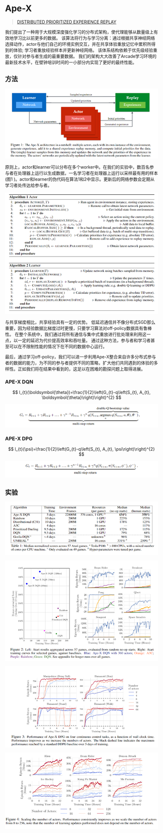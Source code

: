 # Ape-X



> [DISTRIBUTED PRIORITIZED EXPERIENCE REPLAY](https://arxiv.org/abs/1803.00933)

我们提出了一种用于大规模深度强化学习的分布式架构，使代理能够从数量级上有效地学习比以前更多的数据。 该算法将行为与学习分离：通过根据共享神经网络选择动作，actor与他们自己的环境实例交互，并在共享体验重放记忆中累积所得到的体验; 学习者重放经验样本并更新神经网络。 该体系结构依赖于优先级经验重放，仅针对参与者生成的最重要数据。 我们的架构大大改善了Arcade学习环境的最新技术水平，在壁钟培训时间的一小部分内实现了更好的最终性能。

## 方法

![](../../.gitbook/assets/image%20%2851%29.png)

原则上，actor和learner可以分布在多个worker中。在我们的实验中，数百名参与者在处理器上运行以生成数据，一名学习者在处理器上运行以采样最有用的样本\(图1 \)。actor和learner的伪代码在算法1和2中显示。更新后的网络参数会定期从学习者处传达给参与者。

![](../../.gitbook/assets/image%20%28126%29.png)

与共享梯度相比，共享经验具有一定的优势。 低延迟通信并不像分布式SGD那么重要，因为经验数据比梯度过时更慢，只要学习算法对off-policy数据具有鲁棒性。 在整个系统中，我们通过将所有通信与集中式重放进行批处理来利用这一点，以一定的延迟为代价提高效率和吞吐量。 通过这种方法，参与者和学习者甚至可以在不限制性能的情况下在不同的数据中心运行。

最后，通过学习off-policy，我们可以进一步利用Ape-X整合来自许多分布式参与者的数据的能力，为不同的参与者提供不同的策略，扩大他们共同遇到的体验的多样性。正如我们将在结果中看到的，这足以在困难的勘探问题上取得进展。

### APE-X DQN

$$
l_{t}(\boldsymbol{\theta})=\frac{1}{2}\left(G_{t}-q\left(S_{t}, A_{t}, \boldsymbol{\theta}\right)\right)^{2}
$$

![](../../.gitbook/assets/image%20%28161%29.png)

### APE-X DPG

$$
l_{t}(\psi)=\frac{1}{2}\left(G_{t}-q\left(S_{t}, A_{t}, \psi\right)\right)^{2}
$$

![](../../.gitbook/assets/image%20%2895%29.png)

## 实验

![](../../.gitbook/assets/image%20%2870%29.png)

![](../../.gitbook/assets/image%20%28104%29.png)

![](../../.gitbook/assets/image%20%2885%29.png)

![](../../.gitbook/assets/image%20%285%29.png)







